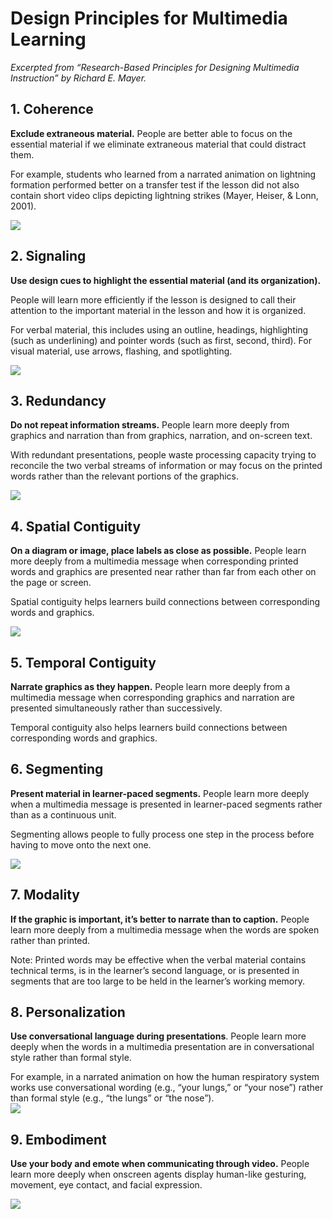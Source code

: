 # Design Principles for Multimedia Learning

*Excerpted from “Research-Based Principles for Designing Multimedia Instruction” by Richard E. Mayer.*

## 1. Coherence
**Exclude extraneous material.** People are better able to focus on the essential material if we eliminate extraneous material that could distract them. 

For example, students who learned from a narrated animation on lightning formation performed better on a transfer test if the lesson did not also contain short video clips depicting lightning strikes (Mayer, Heiser, & Lonn, 2001).  

![](https://i.imgur.com/3Mb2Fwk.png)


## 2. Signaling
**Use design cues to highlight the essential material (and its organization).** 

People will learn more efficiently if the lesson is designed to call their attention to the important material in the lesson and how it is organized.

For verbal material, this includes using an outline, headings, highlighting (such as underlining) and pointer words (such as first, second, third). For visual material, use arrows, flashing, and spotlighting. 


![](https://i.imgur.com/lKpxSlx.png)


## 3. Redundancy
**Do not repeat information streams.** People learn more deeply from graphics and narration than from graphics, narration, and on-screen text. 

With redundant presentations, people waste processing capacity trying to reconcile the two verbal streams of information or may focus on the printed words rather than the relevant portions of the graphics. 

![](https://i.imgur.com/n6r1Q2f.png)

## 4. Spatial Contiguity
**On a diagram or image, place labels as close as possible.** People learn more deeply from a multimedia message when corresponding printed words and graphics are presented near rather than far from each other on the page or screen. 

Spatial contiguity helps learners build connections between corresponding words and graphics.

![](https://i.imgur.com/j93r0Y2.png)

## 5. Temporal Contiguity
**Narrate graphics as they happen.** People learn more deeply from a multimedia message when corresponding graphics and narration are presented simultaneously rather than successively. 

Temporal contiguity also helps learners build connections between corresponding words and graphics.


## 6. Segmenting
**Present material in learner-paced segments.** People learn more deeply when a multimedia message is presented in learner-paced segments rather than as a continuous unit. 

Segmenting allows people to fully process one step in the process before having to move onto the next one. 

![](https://i.imgur.com/fw4iYoz.png)

## 7. Modality
**If the graphic is important, it’s better to narrate than to caption.** People learn more deeply from a multimedia message when the words are spoken rather than printed.

Note: Printed words may be effective when the verbal material contains technical terms, is in the learner’s second language, or is presented in segments that are too large to be held in the learner’s working memory. 


## 8. Personalization 
**Use conversational language during presentations**. People learn more deeply when the words in a multimedia presentation are in conversational style rather than formal style. 

For example, in a narrated animation on how the human respiratory system works use conversational wording (e.g., “your lungs,” or “your nose”) rather than formal style (e.g., “the lungs” or “the nose”).  
![](https://i.imgur.com/kc4CFIX.png)


## 9. Embodiment
**Use your body and emote when communicating through video.** People learn more deeply when onscreen agents display human-like gesturing, movement, eye contact, and facial expression.

![](https://i.imgur.com/wsny7uk.png)
